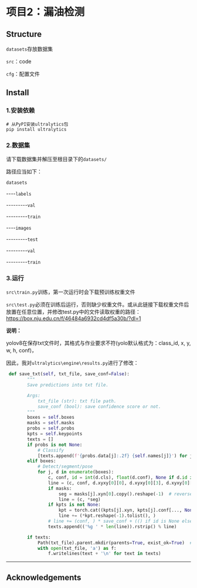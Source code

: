 # 项目2：漏油检测

## Structure

`datasets`存放数据集

`src`：code

`cfg`：配置文件

## Install

### 1.安装依赖

```
# 从PyPI安装ultralytics包
pip install ultralytics
```

### 2.数据集

请下载数据集并解压至根目录下的`datasets/`

路径应当如下：

`datasets`

----`labels`

---------`val`

---------`train`

----`images`

---------`test`

---------`val`

---------`train`

### 3.运行

`src\train.py`训练，第一次运行时会下载预训练权重文件

`src\test.py`必须在训练后运行，否则缺少权重文件。或从此链接下载权重文件后放置在任意位置，并修改test.py中的文件读取权重的路径： https://box.nju.edu.cn/f/46484a6932cd4df5a30b/?dl=1 



**说明：**

yolov8在保存txt文件时，其格式与作业要求不符(yolo默认格式为：class_id, x, y, w, h, conf)，

因此，我对`ultralytics\engine\results.py`进行了修改：

```python
 def save_txt(self, txt_file, save_conf=False):
        """
        Save predictions into txt file.

        Args:
            txt_file (str): txt file path.
            save_conf (bool): save confidence score or not.
        """
        boxes = self.boxes
        masks = self.masks
        probs = self.probs
        kpts = self.keypoints
        texts = []
        if probs is not None:
            # Classify
            [texts.append(f'{probs.data[j]:.2f} {self.names[j]}') for j in probs.top5]
        elif boxes:
            # Detect/segment/pose
            for j, d in enumerate(boxes):
                c, conf, id = int(d.cls), float(d.conf), None if d.id is None else int(d.id.item())
                line = (c, conf, d.xyxy[0][0], d.xyxy[0][3], d.xyxy[0][2], d.xyxy[0][1])# update
                if masks:
                    seg = masks[j].xyn[0].copy().reshape(-1)  # reversed mask.xyn, (n,2) to (n*2)
                    line = (c, *seg)
                if kpts is not None:
                    kpt = torch.cat((kpts[j].xyn, kpts[j].conf[..., None]), 2) if kpts[j].has_visible else kpts[j].xyn
                    line += (*kpt.reshape(-1).tolist(), )
                # line += (conf, ) * save_conf + (() if id is None else (id, ))
                texts.append(('%g ' * len(line)).rstrip() % line)

        if texts:
            Path(txt_file).parent.mkdir(parents=True, exist_ok=True)  # make directory
            with open(txt_file, 'a') as f:
                f.writelines(text + '\n' for text in texts)
```

--------

## Acknowledgements



